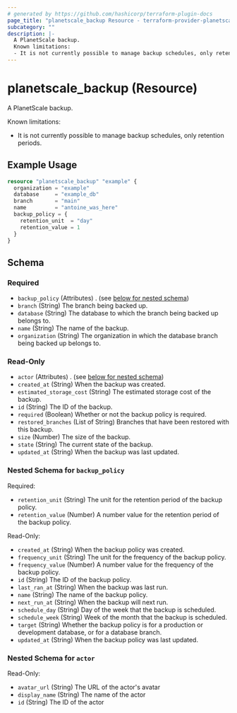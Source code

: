 ```yaml
---
# generated by https://github.com/hashicorp/terraform-plugin-docs
page_title: "planetscale_backup Resource - terraform-provider-planetscale"
subcategory: ""
description: |-
  A PlanetScale backup.
  Known limitations:
  - It is not currently possible to manage backup schedules, only retention periods.
---
```


# planetscale_backup (Resource)

A PlanetScale backup.

Known limitations:
- It is not currently possible to manage backup schedules, only retention periods.

## Example Usage

```terraform
resource "planetscale_backup" "example" {
  organization = "example"
  database     = "example_db"
  branch       = "main"
  name         = "antoine_was_here"
  backup_policy = {
    retention_unit  = "day"
    retention_value = 1
  }
}
```

<!-- schema generated by tfplugindocs -->
## Schema

### Required

- `backup_policy` (Attributes) . (see [below for nested schema](#nestedatt--backup_policy))
- `branch` (String) The branch being backed up.
- `database` (String) The database to which the branch being backed up belongs to.
- `name` (String) The name of the backup.
- `organization` (String) The organization in which the database branch being backed up belongs to.

### Read-Only

- `actor` (Attributes) . (see [below for nested schema](#nestedatt--actor))
- `created_at` (String) When the backup was created.
- `estimated_storage_cost` (String) The estimated storage cost of the backup.
- `id` (String) The ID of the backup.
- `required` (Boolean) Whether or not the backup policy is required.
- `restored_branches` (List of String) Branches that have been restored with this backup.
- `size` (Number) The size of the backup.
- `state` (String) The current state of the backup.
- `updated_at` (String) When the backup was last updated.

<a id="nestedatt--backup_policy"></a>
### Nested Schema for `backup_policy`

Required:

- `retention_unit` (String) The unit for the retention period of the backup policy.
- `retention_value` (Number) A number value for the retention period of the backup policy.

Read-Only:

- `created_at` (String) When the backup policy was created.
- `frequency_unit` (String) The unit for the frequency of the backup policy.
- `frequency_value` (Number) A number value for the frequency of the backup policy.
- `id` (String) The ID of the backup policy.
- `last_ran_at` (String) When the backup was last run.
- `name` (String) The name of the backup policy.
- `next_run_at` (String) When the backup will next run.
- `schedule_day` (String) Day of the week that the backup is scheduled.
- `schedule_week` (String) Week of the month that the backup is scheduled.
- `target` (String) Whether the backup policy is for a production or development database, or for a database branch.
- `updated_at` (String) When the backup policy was last updated.


<a id="nestedatt--actor"></a>
### Nested Schema for `actor`

Read-Only:

- `avatar_url` (String) The URL of the actor's avatar
- `display_name` (String) The name of the actor
- `id` (String) The ID of the actor
